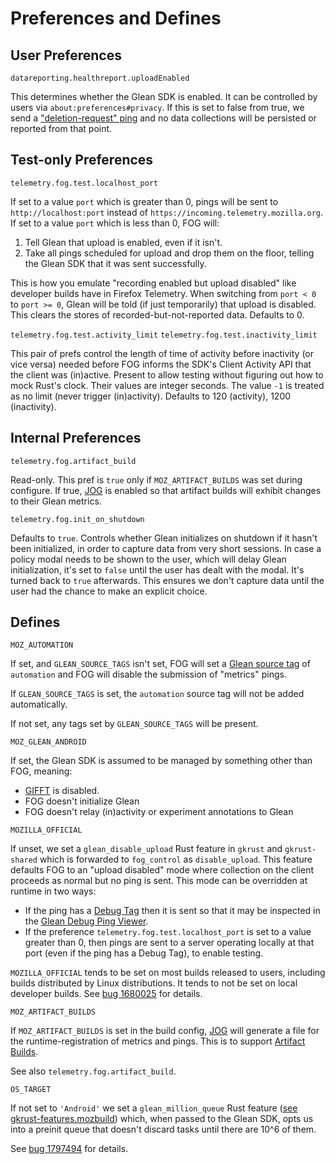 # Preferences and Defines

## User Preferences

`datareporting.healthreport.uploadEnabled`

This determines whether the Glean SDK is enabled.
It can be controlled by users via `about:preferences#privacy`.
If this is set to false from true, we send a
["deletion-request" ping](https://mozilla.github.io/glean/book/user/pings/deletion_request.html)
and no data collections will be persisted or reported from that point.

## Test-only Preferences

`telemetry.fog.test.localhost_port`

If set to a value `port` which is greater than 0, pings will be sent to
`http://localhost:port` instead of `https://incoming.telemetry.mozilla.org`.
If set to a value `port` which is less than 0, FOG will:
1) Tell Glean that upload is enabled, even if it isn't.
2) Take all pings scheduled for upload and drop them on the floor,
   telling the Glean SDK that it was sent successfully.

This is how you emulate "recording enabled but upload disabled"
like developer builds have in Firefox Telemetry.
When switching from `port < 0` to `port >= 0`,
Glean will be told (if just temporarily) that upload is disabled.
This clears the stores of recorded-but-not-reported data.
Defaults to 0.

`telemetry.fog.test.activity_limit`
`telemetry.fog.test.inactivity_limit`

This pair of prefs control the length of time of activity before inactivity
(or vice versa)
needed before FOG informs the SDK's Client Activity API that the client was (in)active.
Present to allow testing without figuring out how to mock Rust's clock.
Their values are integer seconds.
The value `-1` is treated as no limit (never trigger (in)activity).
Defaults to 120 (activity), 1200 (inactivity).

## Internal Preferences

`telemetry.fog.artifact_build`

Read-only. This pref is `true` only if `MOZ_ARTIFACT_BUILDS` was set during configure.
If true, [JOG](./jog) is enabled so that artifact builds will exhibit changes to their Glean metrics.

`telemetry.fog.init_on_shutdown`

Defaults to `true`.
Controls whether Glean initializes on shutdown if it hasn't been initialized, in order to capture data from very short sessions.
In case a policy modal needs to be shown to the user, which will delay Glean initialization,
it's set to `false` until the user has dealt with the modal. It's turned back to `true` afterwards.
This ensures we don't capture data until the user had the chance to make an explicit choice.

## Defines

`MOZ_AUTOMATION`

If set, and `GLEAN_SOURCE_TAGS` isn't set, FOG will set a
[Glean source tag](https://mozilla.github.io/glean/book/reference/debug/sourceTags.html)
of `automation` and FOG will disable the submission of "metrics" pings.

If `GLEAN_SOURCE_TAGS` is set, the `automation` source tag will not be added automatically.

If not set, any tags set by `GLEAN_SOURCE_TAGS` will be present.

`MOZ_GLEAN_ANDROID`

If set, the Glean SDK is assumed to be managed by something other than FOG, meaning:
* [GIFFT][gifft] is disabled.
* FOG doesn't initialize Glean
* FOG doesn't relay (in)activity or experiment annotations to Glean

`MOZILLA_OFFICIAL`

If unset, we set a `glean_disable_upload` Rust feature in
`gkrust` and `gkrust-shared` which is forwarded to `fog_control` as `disable_upload`.
This feature defaults FOG to an "upload disabled"
mode where collection on the client proceeds as normal but no ping is sent.
This mode can be overridden at runtime in two ways:
* If the ping has a
  [Debug Tag](https://mozilla.github.io/glean/book/user/debugging/index.html)
  then it is sent so that it may be inspected in the
  [Glean Debug Ping Viewer](https://debug-ping-preview.firebaseapp.com/).
* If the preference `telemetry.fog.test.localhost_port` is set to a value greater than 0,
  then pings are sent to a server operating locally at that port
  (even if the ping has a Debug Tag), to enable testing.

`MOZILLA_OFFICIAL` tends to be set on most builds released to users,
including builds distributed by Linux distributions.
It tends to not be set on local developer builds.
See [bug 1680025](https://bugzilla.mozilla.org/show_bug.cgi?id=1680025) for details.

`MOZ_ARTIFACT_BUILDS`

If `MOZ_ARTIFACT_BUILDS` is set in the build config,
[JOG](./jog) will generate a file for the runtime-registration of metrics and pings.
This is to support [Artifact Builds](/contributing/build/artifact_builds).

See also `telemetry.fog.artifact_build`.

`OS_TARGET`

If not set to `'Android'` we set a `glean_million_queue` Rust feature
([see gkrust-features.mozbuild][gkrust-features])
which, when passed to the Glean SDK,
opts us into a preinit queue that doesn't discard tasks until there are 10^6 of them.

See [bug 1797494](https://bugzilla.mozilla.org/show_bug.cgi?id=1797494) for details.

[gkrust-features]: https://searchfox.org/mozilla-central/source/toolkit/library/rust/gkrust-features.mozbuild
[gifft]: ../user/gifft
